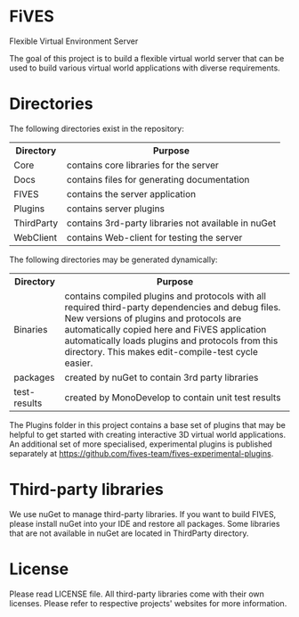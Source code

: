 FiVES
=====

Flexible Virtual Environment Server

The goal of this project is to build a flexible virtual world server that can
be used to build various virtual world applications with diverse requirements.

Directories
===========

The following directories exist in the repository:

<table>
  <tr>
    <th>Directory</th>
    <th>Purpose</th>
  </tr>
  <tr>
    <td>Core</td>
    <td>contains core libraries for the server</td>
  </tr>
  <tr>
    <td>Docs</td>
    <td>contains files for generating documentation</td>
  </tr>
  <tr>
    <td>FIVES</td>
    <td>contains the server application</td>
  </tr>
  <tr>
    <td>Plugins</td>
    <td>contains server plugins</td>
  </tr>
  <tr>
    <td>ThirdParty</td>
    <td>contains 3rd-party libraries not available in nuGet</td>
  </tr>
  <tr>
    <td>WebClient</td>
    <td>contains Web-client for testing the server</td>
  </tr>
</table>

The following directories may be generated dynamically:

<table>
  <tr>
    <th>Directory</th>
    <th>Purpose</th>
  </tr>
  <tr>
    <td>Binaries</td>
    <td>
      contains compiled plugins and protocols with all required third-party
      dependencies and debug files. New versions of plugins and protocols are
      automatically copied here and FiVES application automatically loads
      plugins and protocols from this directory. This makes edit-compile-test
      cycle easier.
    </td>
  </tr>
  <tr>
    <td>packages</td>
    <td>created by nuGet to contain 3rd party libraries</td>
  </tr>
  <tr>
    <td>test-results</td>
    <td>created by MonoDevelop to contain unit test results</td>
  </tr>
</table>

The Plugins folder in this project contains a base set of plugins that may be helpful to get started with creating interactive 3D virtual world applications. An additional set of more specialised, experimental plugins is published separately at https://github.com/fives-team/fives-experimental-plugins.

Third-party libraries
=====================

We use nuGet to manage third-party libraries. If you want to build FIVES, please
install nuGet into your IDE and restore all packages. Some libraries that are
not available in nuGet are located in ThirdParty directory.

License
=======

Please read LICENSE file. All third-party libraries come with their own
licenses. Please refer to respective projects' websites for more information.

